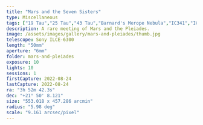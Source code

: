 ```yaml
---
title: "Mars and the Seven Sisters"
type: Miscellaneous
tags: ["19 Tau","25 Tau","43 Tau","Barnard's Merope Nebula","IC341","IC349","IC353","IC354","Maia Nebula","Merope Nebula","NGC1432","NGC1435","The star 36 Tau","The star 37 Tau","The star Alcyone (η Tau)","The star Atlas (27 Tau)","The star Celaeno (16 Tau)","The star Electra (17 Tau)","The star Merope (23 Tau)","The star Pleione (28 Tau)","The star Taygeta (q Tau)","The star ω1 Tau"]
description: A rare meeting of Mars and the Pleiades.
image: /assets/images/gallery/mars-and-pleiades/thumb.jpg
telescope: Sony ILCE-6300
length: "50mm"
aperture: "6mm"
folder: mars-and-pleiades
exposure: 10
lights: 10
sessions: 1
firstCapture: 2022-08-24 
lastCapture: 2022-08-24
ra: "3h 52m 42.3s"
dec: "+21° 50' 8.121"
size: "553.018 x 457.286 arcmin"
radius: "5.98 deg"
scale: "9.161 arcsec/pixel"
---
```


